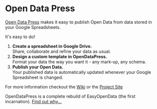 Open Data Press
===============

[Open Data Press][1] makes it easy to publish Open Data from data stored in your Google Spreadsheets.

It's easy to do!

1. **Create a spreadsheet in Google Drive.**  
Share, collaborate and refine your data as usual.
2. **Design a custom template in OpenDataPress.**  
Format your data the way you want it - any mark-up, any schema.
3. **Publish your Open Data.**  
Your published data is automatically updated whenever your Google Spreadsheet is changed.

For more information checkout the [Wiki][3] or the [Project Site][1]

OpenDataPress is a complete rebuild of EasyOpenData (the first incarnation). [Find out why...][2]

[1]: http://opendatapress.org
[2]: http://craig-russell.co.uk/2013/08/29/new-direction-for-easy-open-data.html#.Uoy3Be1dWlg
[3]: https://github.com/opendatapress/open_data_press/wiki
